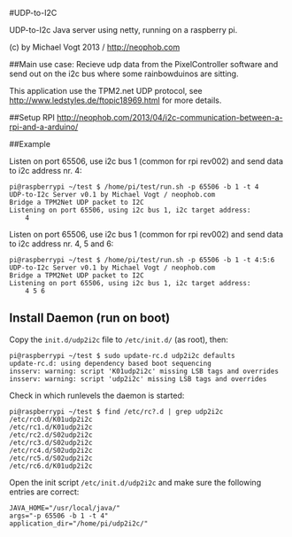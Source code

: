 #UDP-to-I2C

UDP-to-I2c Java server using netty, running on a raspberry pi.

(c) by Michael Vogt 2013 / http://neophob.com

##Main use case:
Recieve udp data from the PixelController software and send out on the i2c bus where some rainbowduinos are sitting.

This application use the TPM2.net UDP protocol, see http://www.ledstyles.de/ftopic18969.html for more details.

##Setup RPI
http://neophob.com/2013/04/i2c-communication-between-a-rpi-and-a-arduino/


##Example

Listen on port 65506, use i2c bus 1 (common for rpi rev002) and send data to i2c address nr. 4:

	pi@raspberrypi ~/test $ /home/pi/test/run.sh -p 65506 -b 1 -t 4 
	UDP-to-I2c Server v0.1 by Michael Vogt / neophob.com
	Bridge a TPM2Net UDP packet to I2C
	Listening on port 65506, using i2c bus 1, i2c target address:
	    4 

Listen on port 65506, use i2c bus 1 (common for rpi rev002) and send data to i2c address nr. 4, 5 and 6:

	pi@raspberrypi ~/test $ /home/pi/test/run.sh -p 65506 -b 1 -t 4:5:6
	UDP-to-I2c Server v0.1 by Michael Vogt / neophob.com
	Bridge a TPM2Net UDP packet to I2C
	Listening on port 65506, using i2c bus 1, i2c target address:
	    4 5 6

## Install Daemon (run on boot)
Copy the `init.d/udp2i2c` file to `/etc/init.d/` (as root), then:

	pi@raspberrypi ~/test $ sudo update-rc.d udp2i2c defaults
	update-rc.d: using dependency based boot sequencing
	insserv: warning: script 'K01udp2i2c' missing LSB tags and overrides
	insserv: warning: script 'udp2i2c' missing LSB tags and overrides

	
Check in which runlevels the daemon is started:

	pi@raspberrypi ~/test $ find /etc/rc?.d | grep udp2i2c
	/etc/rc0.d/K01udp2i2c
	/etc/rc1.d/K01udp2i2c
	/etc/rc2.d/S02udp2i2c
	/etc/rc3.d/S02udp2i2c
	/etc/rc4.d/S02udp2i2c
	/etc/rc5.d/S02udp2i2c
	/etc/rc6.d/K01udp2i2c
	
Open the init script `/etc/init.d/udp2i2c` and make sure the following entries are correct:

	JAVA_HOME="/usr/local/java/"
	args="-p 65506 -b 1 -t 4"
	application_dir="/home/pi/udp2i2c/"
	
	